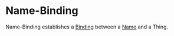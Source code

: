 # Name-Binding

Name-Binding establishes a [Binding](60050.md) between a [Name](60048.md) and a Thing.